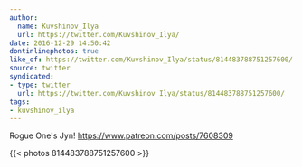 ```yaml
---
author:
  name: Kuvshinov_Ilya
  url: https://twitter.com/Kuvshinov_Ilya/
date: 2016-12-29 14:50:42
dontinlinephotos: true
like_of: https://twitter.com/Kuvshinov_Ilya/status/814483788751257600/
source: twitter
syndicated:
- type: twitter
  url: https://twitter.com/Kuvshinov_Ilya/status/814483788751257600/
tags:
- kuvshinov_ilya
---
```


Rogue One's Jyn! https://www.patreon.com/posts/7608309 

{{< photos 814483788751257600 >}}